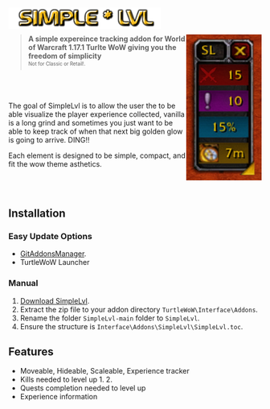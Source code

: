 <h1>
    <img src="Screenshots/title.png" width="304" align="left" alt="SimpleLvl">
    <div width="100%">&nbsp;</div>
</h1>
<img src="Screenshots/tracker.png" width="150" float="right" align="right">

> **A simple expereince tracking addon for World of Warcraft 1.17.1 Turlte WoW giving you the freedom of simplicity**
<br><sup><small>Not for Classic or Retail!.</small></sup>

<br>
<br>

The goal of SimpleLvl is to allow the user the to  be able visualize the player
experience collected, vanilla is a long grind and sometimes you just want to be
able to keep track of when that next big golden glow is going to arrive. DING!!

Each element is designed to be simple, compact, and fit the wow theme asthetics.

<br>
<br>

## Installation

### Easy Update Options

* [GitAddonsManager](https://woblight.gitlab.io/overview/gitaddonsmanager/).
* TurtleWoW Launcher

### Manual

1. [Download SimpleLvl](https://github.com/Beardedrasta/SimpleLvl/archive/refs/heads/main.zip).
2. Extract the zip file to your addon directory `TurtleWoW\Interface\Addons`.
3. Rename the folder `SimpleLvl-main` folder to `SimpleLvl`.
4. Ensure the structure is `Interface\Addons\SimpleLvl\SimpleLvl.toc`.

## Features

* Moveable, Hideable, Scaleable, Experience tracker
* Kills needed to level up
  1.
  2.
* Quests completion needed to level up
* Experience information

